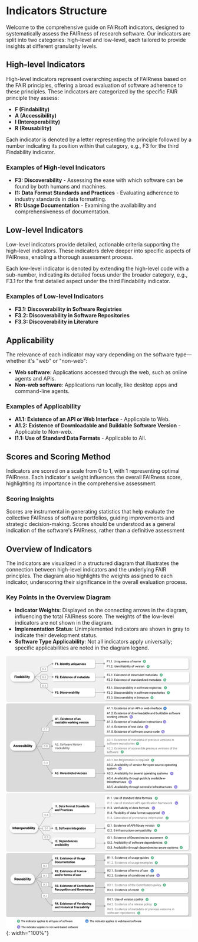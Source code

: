# Indicators Structure

Welcome to the comprehensive guide on FAIRsoft indicators, designed to systematically assess the FAIRness of research software. Our indicators are split into two categories: high-level and low-level, each tailored to provide insights at different granularity levels.

## High-level Indicators

High-level indicators represent overarching aspects of FAIRness based on the FAIR principles, offering a broad evaluation of software adherence to these principles. These indicators are categorized by the specific FAIR principle they assess:

- **F (Findability)**
- **A (Accessibility)**
- **I (Interoperability)**
- **R (Reusability)**

Each indicator is denoted by a letter representing the principle followed by a number indicating its position within that category, e.g., F3 for the third Findability indicator.

### Examples of High-level Indicators

- **F3: Discoverability** - Assessing the ease with which software can be found by both humans and machines.
- **I1: Data Format Standards and Practices** - Evaluating adherence to industry standards in data formatting.
- **R1: Usage Documentation** - Examining the availability and comprehensiveness of documentation.

## Low-level Indicators

Low-level indicators provide detailed, actionable criteria supporting the high-level indicators. These indicators delve deeper into specific aspects of FAIRness, enabling a thorough assessment process.

Each low-level indicator is denoted by extending the high-level code with a sub-number, indicating its detailed focus under the broader category, e.g., F3.1 for the first detailed aspect under the third Findability indicator.

### Examples of Low-level Indicators

- **F3.1: Discoverability in Software Registries**
- **F3.2: Discoverability in Software Repositories**
- **F3.3: Discoverability in Literature**

## Applicability

The relevance of each indicator may vary depending on the software type—whether it's "web" or "non-web":
- **Web software**: Applications accessed through the web, such as online agents and APIs.
- **Non-web software**: Applications run locally, like desktop apps and command-line agents.

### Examples of Applicability
- **A1.1: Existence of an API or Web Interface** - Applicable to Web.
- **A1.2: Existence of Downloadable and Buildable Software Version** - Applicable to Non-web.
- **I1.1: Use of Standard Data Formats** - Applicable to All.

## Scores and Scoring Method

Indicators are scored on a scale from 0 to 1, with 1 representing optimal FAIRness. Each indicator's weight influences the overall FAIRness score, highlighting its importance in the comprehensive assessment.

### Scoring Insights
Scores are instrumental in generating statistics that help evaluate the collective FAIRness of software portfolios, guiding improvements and strategic decision-making. Scores should be understood as a general indication of the software's FAIRness, rather than a definitive assessment

## Overview of Indicators

The indicators are visualized in a structured diagram that illustrates the connection between high-level indicators and the underlying FAIR principles. The diagram also highlights the weights assigned to each indicator, underscoring their significance in the overall evaluation process.

### Key Points in the Overview Diagram
- **Indicator Weights**: Displayed on the connecting arrows in the diagram, influencing the total FAIRness score. The weights of the low-level indicators are not shown in the diagram.
- **Implementation Status**: Unimplemented indicators are shown in gray to indicate their development status.
- **Software Type Applicability**: Not all indicators apply universally; specific applicabilities are noted in the diagram legend.

![Overview of FAIRsoft Indicators](images/Fig1.svg){: width="100%"}
